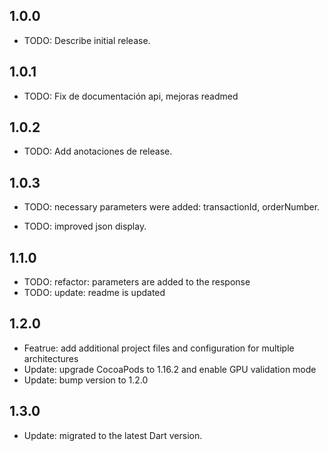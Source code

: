 ## 1.0.0

* TODO: Describe initial release.

## 1.0.1

* TODO: Fix de documentación api, mejoras readmed

## 1.0.2

* TODO: Add anotaciones de release.

## 1.0.3

* TODO: necessary parameters were added: transactionId, orderNumber.

* TODO: improved json display.

## 1.1.0

* TODO: refactor: parameters are added to the response
* TODO: update: readme is updated

## 1.2.0

* Featrue: add additional project files and configuration for multiple architectures
* Update: upgrade CocoaPods to 1.16.2 and enable GPU validation mode
* Update: bump version to 1.2.0

## 1.3.0  

* Update: migrated to the latest Dart version.

